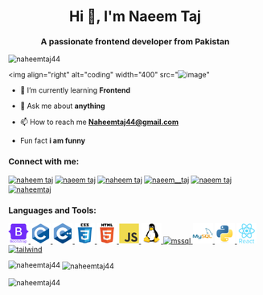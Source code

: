  <h1 align="center">Hi 👋, I'm Naeem Taj</h1>
<h3 align="center">A passionate frontend developer from Pakistan</h3>

<p align="left"> <img src="https://komarev.com/ghpvc/?username=naheemtaj44&label=Profile%20views&color=0e75b6&style=flat" alt="naheemtaj44" /> </p>

<img align="right" alt="coding" width="400" src="![image](https://github.com/user-attachments/assets/a4edbaa8-d3c4-4675-889e-710c63393f5f)"


- 🌱 I’m currently learning **Frontend**

- 💬 Ask me about **anything**

- 📫 How to reach me **Naheemtaj44@gmail.com**

- Fun fact **i am funny**

<h3 align="left">Connect with me:</h3>
<p align="left">
<a href="https://twitter.com/naheem taj" target="blank"><img align="center" src="https://raw.githubusercontent.com/rahuldkjain/github-profile-readme-generator/master/src/images/icons/Social/twitter.svg" alt="naheem taj" height="30" width="40" /></a>
<a href="https://linkedin.com/in/naeem taj" target="blank"><img align="center" src="https://raw.githubusercontent.com/rahuldkjain/github-profile-readme-generator/master/src/images/icons/Social/linked-in-alt.svg" alt="naeem taj" height="30" width="40" /></a>
<a href="https://fb.com/naheem taj" target="blank"><img align="center" src="https://raw.githubusercontent.com/rahuldkjain/github-profile-readme-generator/master/src/images/icons/Social/facebook.svg" alt="naheem taj" height="30" width="40" /></a>
<a href="https://instagram.com/naeem__taj" target="blank"><img align="center" src="https://raw.githubusercontent.com/rahuldkjain/github-profile-readme-generator/master/src/images/icons/Social/instagram.svg" alt="naeem__taj" height="30" width="40" /></a>
<a href="https://medium.com/naeem taj" target="blank"><img align="center" src="https://raw.githubusercontent.com/rahuldkjain/github-profile-readme-generator/master/src/images/icons/Social/medium.svg" alt="naeem taj" height="30" width="40" /></a>
<a href="https://discord.gg/naheemtaj" target="blank"><img align="center" src="https://raw.githubusercontent.com/rahuldkjain/github-profile-readme-generator/master/src/images/icons/Social/discord.svg" alt="naheemtaj" height="30" width="40" /></a>
</p>

<h3 align="left">Languages and Tools:</h3>
<p align="left"> <a href="https://getbootstrap.com" target="_blank" rel="noreferrer"> <img src="https://raw.githubusercontent.com/devicons/devicon/master/icons/bootstrap/bootstrap-plain-wordmark.svg" alt="bootstrap" width="40" height="40"/> </a> <a href="https://www.cprogramming.com/" target="_blank" rel="noreferrer"> <img src="https://raw.githubusercontent.com/devicons/devicon/master/icons/c/c-original.svg" alt="c" width="40" height="40"/> </a> <a href="https://www.w3schools.com/cpp/" target="_blank" rel="noreferrer"> <img src="https://raw.githubusercontent.com/devicons/devicon/master/icons/cplusplus/cplusplus-original.svg" alt="cplusplus" width="40" height="40"/> </a> <a href="https://www.w3schools.com/css/" target="_blank" rel="noreferrer"> <img src="https://raw.githubusercontent.com/devicons/devicon/master/icons/css3/css3-original-wordmark.svg" alt="css3" width="40" height="40"/> </a> <a href="https://www.w3.org/html/" target="_blank" rel="noreferrer"> <img src="https://raw.githubusercontent.com/devicons/devicon/master/icons/html5/html5-original-wordmark.svg" alt="html5" width="40" height="40"/> </a> <a href="https://developer.mozilla.org/en-US/docs/Web/JavaScript" target="_blank" rel="noreferrer"> <img src="https://raw.githubusercontent.com/devicons/devicon/master/icons/javascript/javascript-original.svg" alt="javascript" width="40" height="40"/> </a> <a href="https://www.linux.org/" target="_blank" rel="noreferrer"> <img src="https://raw.githubusercontent.com/devicons/devicon/master/icons/linux/linux-original.svg" alt="linux" width="40" height="40"/> </a> <a href="https://www.microsoft.com/en-us/sql-server" target="_blank" rel="noreferrer"> <img src="https://www.svgrepo.com/show/303229/microsoft-sql-server-logo.svg" alt="mssql" width="40" height="40"/> </a> <a href="https://www.mysql.com/" target="_blank" rel="noreferrer"> <img src="https://raw.githubusercontent.com/devicons/devicon/master/icons/mysql/mysql-original-wordmark.svg" alt="mysql" width="40" height="40"/> </a> <a href="https://www.python.org" target="_blank" rel="noreferrer"> <img src="https://raw.githubusercontent.com/devicons/devicon/master/icons/python/python-original.svg" alt="python" width="40" height="40"/> </a> <a href="https://reactjs.org/" target="_blank" rel="noreferrer"> <img src="https://raw.githubusercontent.com/devicons/devicon/master/icons/react/react-original-wordmark.svg" alt="react" width="40" height="40"/> </a> <a href="https://tailwindcss.com/" target="_blank" rel="noreferrer"> <img src="https://www.vectorlogo.zone/logos/tailwindcss/tailwindcss-icon.svg" alt="tailwind" width="40" height="40"/> </a> </p>

<p><img align="left" src="https://github-readme-stats.vercel.app/api/top-langs?username=naheemtaj44&show_icons=true&locale=en&layout=compact" alt="naheemtaj44" /></p>

<p>&nbsp;<img align="center" src="https://github-readme-stats.vercel.app/api?username=naheemtaj44&show_icons=true&locale=en" alt="naheemtaj44" /></p>

<p><img align="center" src="https://github-readme-streak-stats.herokuapp.com/?user=naheemtaj44&" alt="naheemtaj44" /></p>
